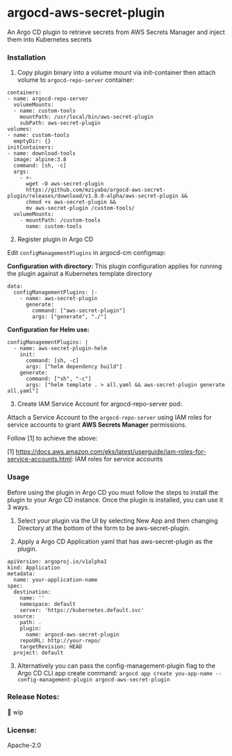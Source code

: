 # argocd-aws-secret-plugin
An Argo CD plugin to retrieve secrets from AWS Secrets Manager and inject them into Kubernetes secrets

### Installation

1. Copy plugin binary into a volume mount via init-container then attach volume to `argocd-repo-server` container:

``` argocd-repo-server
containers:
- name: argocd-repo-server
  volumeMounts:
  - name: custom-tools
    mountPath: /usr/local/bin/aws-secret-plugin
    subPath: aws-secret-plugin
volumes:
- name: custom-tools
  emptyDir: {}
initContainers:
- name: download-tools
  image: alpine:3.8
  command: [sh, -c]
  args:
    - >-
      wget -O aws-secret-plugin
      https://github.com/mziyabo/argocd-aws-secret-plugin/releases/download/v1.0.0-alpha/aws-secret-plugin &&
      chmod +x aws-secret-plugin &&
      mv aws-secret-plugin /custom-tools/
  volumeMounts:
    - mountPath: /custom-tools
      name: custom-tools
```

2. Register plugin in Argo CD

Edit `configManagementPlugins` in argocd-cm configmap:

**Configuration with directory:**
This plugin configuration applies for running the plugin against a Kubernetes template directory 

``` argocd-cm
data:
  configManagementPlugins: |-
    - name: aws-secret-plugin
      generate:
        command: ["aws-secret-plugin"]
        args: ["generate", "./"]
```

**Configuration for Helm use:**

``` argocd-cm
configManagementPlugins: |
  - name: aws-secret-plugin-helm
    init:
      command: [sh, -c]
      args: ["helm dependency build"]
    generate:
      command: ["sh", "-c"]
      args: ["helm template . > all.yaml && aws-secret-plugin generate all.yaml"]

```

3. Create IAM Service Account for argocd-repo-server pod:

Attach a Service Account to the `argocd-repo-server` using IAM roles for service accounts to grant **AWS Secrets Manager** permissions.

Follow [1] to achieve the above:

[1] https://docs.aws.amazon.com/eks/latest/userguide/iam-roles-for-service-accounts.html: IAM roles for service accounts


### Usage

Before using the plugin in Argo CD you must follow the steps to install the plugin to your Argo CD instance. Once the plugin is installed, you can use it 3 ways.

1. Select your plugin via the UI by selecting New App and then changing Directory at the bottom of the form to be aws-secret-plugin.

2. Apply a Argo CD Application yaml that has aws-secret-plugin as the plugin.

```
apiVersion: argoproj.io/v1alpha1
kind: Application
metadata:
  name: your-application-name
spec:
  destination:
    name: ''
    namespace: default
    server: 'https://kubernetes.default.svc'
  source:
    path: .
    plugin:
      name: argocd-aws-secret-plugin
    repoURL: http://your-repo/
    targetRevision: HEAD
  project: default
```

3. Alternatively you can pass the config-management-plugin flag to the Argo CD CLI app create command:
    `argocd app create you-app-name --config-management-plugin argocd-aws-secret-plugin`

### Release Notes:
🚧 wip

### License:
Apache-2.0